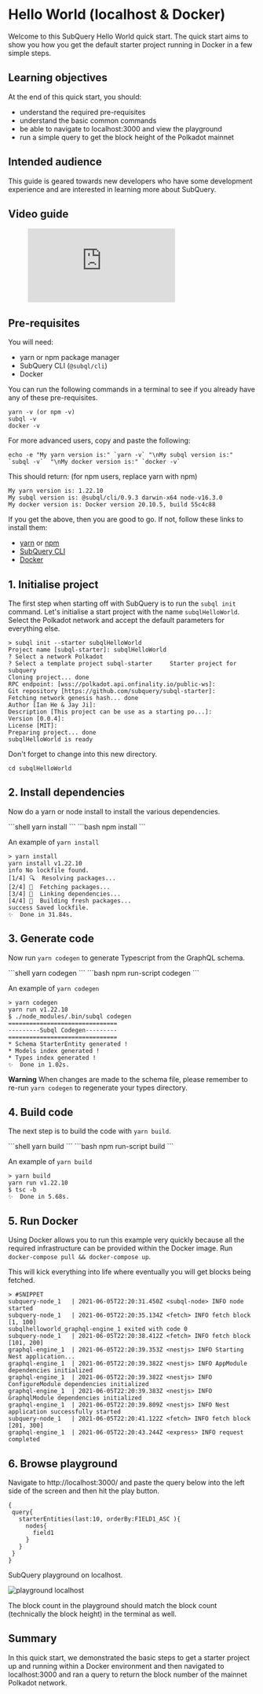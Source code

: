 # Hello World (localhost & Docker)

Welcome to this SubQuery Hello World quick start. The quick start aims to show you how you get the default starter project running in Docker in a few simple steps.

## Learning objectives

At the end of this quick start, you should:

- understand the required pre-requisites
- understand the basic common commands
- be able to navigate to localhost:3000 and view the playground
- run a simple query to get the block height of the Polkadot mainnet

## Intended audience

This guide is geared towards new developers who have some development experience and are interested in learning more about SubQuery.

## Video guide

<figure class="video_container">
  <iframe src="https://www.youtube.com/embed/j034cyUYb7k" frameborder="0" allowfullscreen="true"></iframe>
</figure>

## Pre-requisites

You will need:

- yarn or npm package manager
- SubQuery CLI (`@subql/cli`)
- Docker

You can run the following commands in a terminal to see if you already have any of these pre-requisites.

```shell
yarn -v (or npm -v)
subql -v
docker -v
```

For more advanced users, copy and paste the following:

```shell
echo -e "My yarn version is:" `yarn -v` "\nMy subql version is:" `subql -v`  "\nMy docker version is:" `docker -v`
```

This should return: (for npm users, replace yarn with npm)

```shell
My yarn version is: 1.22.10
My subql version is: @subql/cli/0.9.3 darwin-x64 node-v16.3.0
My docker version is: Docker version 20.10.5, build 55c4c88
```

If you get the above, then you are good to go. If not, follow these links to install them:

- [yarn](https://classic.yarnpkg.com/en/docs/install/) or [npm](https://www.npmjs.com/get-npm)
- [SubQuery CLI](quickstart.md#install-the-subquery-cli)
- [Docker](https://docs.docker.com/get-docker/)

## 1. Initialise project

The first step when starting off with SubQuery is to run the `subql init` command. Let's initialise a start project with the name `subqlHelloWorld`. Select the Polkadot network and accept the default parameters for everything else.

```shell
> subql init --starter subqlHelloWorld
Project name [subql-starter]: subqlHelloWorld
? Select a network Polkadot
? Select a template project subql-starter     Starter project for subquery
Cloning project... done
RPC endpoint: [wss://polkadot.api.onfinality.io/public-ws]: 
Git repository [https://github.com/subquery/subql-starter]: 
Fetching network genesis hash... done
Author [Ian He & Jay Ji]: 
Description [This project can be use as a starting po...]: 
Version [0.0.4]: 
License [MIT]: 
Preparing project... done
subqlHelloWorld is ready

```

Don't forget to change into this new directory.

```shell
cd subqlHelloWorld
```

## 2. Install dependencies

Now do a yarn or node install to install the various dependencies.

<CodeGroup>
  <CodeGroupItem title="YARN" active>
  ```shell
  yarn install
  ```
  </CodeGroupItem>

  <CodeGroupItem title="NPM">
  ```bash
  npm install
  ```
  </CodeGroupItem>
</CodeGroup>

An example of `yarn install`

```shell
> yarn install
yarn install v1.22.10
info No lockfile found.
[1/4] 🔍  Resolving packages...
[2/4] 🚚  Fetching packages...
[3/4] 🔗  Linking dependencies...
[4/4] 🔨  Building fresh packages...
success Saved lockfile.
✨  Done in 31.84s.
```

## 3. Generate code

Now run `yarn codegen` to generate Typescript from the GraphQL schema.

<CodeGroup>
  <CodeGroupItem title="YARN" active>
  ```shell
  yarn codegen
  ```
  </CodeGroupItem>

  <CodeGroupItem title="NPM">
  ```bash
  npm run-script codegen
  ```
  </CodeGroupItem>
</CodeGroup>

An example of `yarn codegen`

```shell
> yarn codegen
yarn run v1.22.10
$ ./node_modules/.bin/subql codegen
===============================
---------Subql Codegen---------
===============================
* Schema StarterEntity generated !
* Models index generated !
* Types index generated !
✨  Done in 1.02s.
```

**Warning** When changes are made to the schema file, please remember to re-run `yarn codegen` to regenerate your types directory.

## 4. Build code

The next step is to build the code with `yarn build`.

<CodeGroup>
  <CodeGroupItem title="YARN" active>
  ```shell
  yarn build
  ```
  </CodeGroupItem>

  <CodeGroupItem title="NPM">
  ```bash
  npm run-script build
  ```
  </CodeGroupItem>
</CodeGroup>

An example of `yarn build`

```shell
> yarn build
yarn run v1.22.10
$ tsc -b
✨  Done in 5.68s.
```

## 5. Run Docker

Using Docker allows you to run this example very quickly because all the required infrastructure can be provided within the Docker image. Run `docker-compose pull && docker-compose up`.

This will kick everything into life where eventually you will get blocks being fetched.

```shell
> #SNIPPET
subquery-node_1   | 2021-06-05T22:20:31.450Z <subql-node> INFO node started
subquery-node_1   | 2021-06-05T22:20:35.134Z <fetch> INFO fetch block [1, 100]
subqlhelloworld_graphql-engine_1 exited with code 0
subquery-node_1   | 2021-06-05T22:20:38.412Z <fetch> INFO fetch block [101, 200]
graphql-engine_1  | 2021-06-05T22:20:39.353Z <nestjs> INFO Starting Nest application...
graphql-engine_1  | 2021-06-05T22:20:39.382Z <nestjs> INFO AppModule dependencies initialized
graphql-engine_1  | 2021-06-05T22:20:39.382Z <nestjs> INFO ConfigureModule dependencies initialized
graphql-engine_1  | 2021-06-05T22:20:39.383Z <nestjs> INFO GraphqlModule dependencies initialized
graphql-engine_1  | 2021-06-05T22:20:39.809Z <nestjs> INFO Nest application successfully started
subquery-node_1   | 2021-06-05T22:20:41.122Z <fetch> INFO fetch block [201, 300]
graphql-engine_1  | 2021-06-05T22:20:43.244Z <express> INFO request completed

```

## 6. Browse playground

Navigate to http://localhost:3000/ and paste the query below into the left side of the screen and then hit the play button.

```
{
 query{
   starterEntities(last:10, orderBy:FIELD1_ASC ){
     nodes{
       field1
     }
   }
 }
}

```

SubQuery playground on localhost.

![playground localhost](/assets/img/subql_playground.png)

The block count in the playground should match the block count (technically the block height) in the terminal as well.

## Summary

In this quick start, we demonstrated the basic steps to get a starter project up and running within a Docker environment and then navigated to localhost:3000 and ran a query to return the block number of the mainnet Polkadot network.
